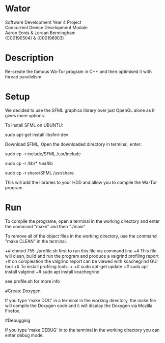 # Wator
Software Development Year 4 Project<br /> 
Concurrent Device Development Module<br /> 
Aaron Ennis & Lorcan Bermingham<br /> 
(C00190504) & (C00196903)

# Description

Re-create the famous Wa-Tor program in C++ and then optimised it with thread parallelism

# Setup

We decided to use the SFML graphics library over just OpenGL alone as it gives more options.

To install SFML on UBUNTU:

sudo apt-get install libsfml-dev

Download SFML, Open the downloaded directory in terminal, enter:

sudo cp -r include/SFML /usr/include

sudo cp -r /lib/* /usr/lib 

sudo cp -r share/SFML /usr/share

This will add the libraries to your HDD and allow you to compile the Wa-Tor program.


# Run

To compile the programe, open a terminal in the working directory and enter the command "make" and then "./main"

To remove all of the object files in the working directory, use the command "make CLEAN" in the terminal.

+# chmod 755 ./profile.sh first to run this file via command line
+# This file will clean, build and run the program and produce a valgrind profiling report
+# on compleation the valgrind report can be viewed with kcachegrind GUI tool
+# To install profiling tools:
+
+# sudo apt-get update
+# sudo apt install valgrind
+# sudo apt install kcachegrind

see profile.sh for more info

#Create Doxygen

If you type 'make DOC' in a terminal in the working directory, the make file will compile the Doxygen code and it will display the Doxygen via Mozilla Firefox.

#Debugging

If you type 'make DEBUG' in to the terminal in the working directory you can enter debug mode.